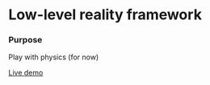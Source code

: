 Low-level reality framework
===========================

### Purpose ###
Play with physics (for now)

[Live demo](http://danielmf.xyz/project/reality/examples/css-renderer/index.html)